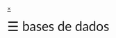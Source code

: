
<!DOCTYPE html>
<html>
<head>
<title>Google Sheets API Quickstart</title>
<meta charset="utf-8" />
<script src="https://ajax.googleapis.com/ajax/libs/jquery/3.4.1/jquery.min.js"></script>
<link href="https://stackpath.bootstrapcdn.com/bootstrap/4.3.1/css/bootstrap.min.css" rel="stylesheet" integrity="sha384-ggOyR0iXCbMQv3Xipma34MD+dH/1fQ784/j6cY/iJTQUOhcWr7x9JvoRxT2MZw1T" crossorigin="anonymous">
<script src="https://stackpath.bootstrapcdn.com/bootstrap/4.3.1/js/bootstrap.min.js" integrity="sha384-JjSmVgyd0p3pXB1rRibZUAYoIIy6OrQ6VrjIEaFf/nJGzIxFDsf4x0xIM+B07jRM" crossorigin="anonymous"></script>
<style>
body {
font-family: "Lato", sans-serif;
}

.sidenav {
height: 100%;
width: 0;
position: fixed;
z-index: 1;
top: 0;
left: 0;
background-color: #111;
overflow-x: hidden;
transition: 0.5s;
padding-top: 60px;
}

.sidenav a {
padding: 8px 8px 8px 32px;
text-decoration: none;
font-size: 25px;
color: #818181;
display: block;
transition: 0.3s;
}

.sidenav a:hover {
color: #f1f1f1;
}

.sidenav .closebtn {
position: absolute;
top: 0;
right: 25px;
font-size: 36px;
margin-left: 50px;
}

@media screen and (max-height: 450px) {
.sidenav {padding-top: 15px;}
.sidenav a {font-size: 18px;}
}
</style>
</head>
<body>
<!--<p>Google Sheets API Quickstart</p>-->

<!--Add buttons to initiate auth sequence and sign out-->
<button id="authorize_button" style="display: none;">Authorize</button>
<button id="signout_button" style="display: none;">Sign Out</button>

<pre id="content" style="white-space: pre-wrap;"></pre>

<script type="text/javascript">
// Client ID and API key from the Developer Console
var CLIENT_ID = '1008856217608-dmln7iptbpi1skiijo4aq7phuomu0evr.apps.googleusercontent.com';
var API_KEY = 'AIzaSyBwh2eGEed4OY90fo_wlfI188reHQ54NH4';

// Array of API discovery doc URLs for APIs used by the quickstart
var DISCOVERY_DOCS = ["https://sheets.googleapis.com/$discovery/rest?version=v4"];

// Authorization scopes required by the API; multiple scopes can be
// included, separated by spaces.
var SCOPES = "https://www.googleapis.com/auth/spreadsheets.readonly";

var authorizeButton = document.getElementById('authorize_button');
var signoutButton = document.getElementById('signout_button');

/**
*  On load, called to load the auth2 library and API client library.
*/
function handleClientLoad() {
gapi.load('client:auth2', initClient);
}

/**
*  Initializes the API client library and sets up sign-in state
*  listeners.
*/
function initClient() {
gapi.client.init({
apiKey: API_KEY,
clientId: CLIENT_ID,
discoveryDocs: DISCOVERY_DOCS,
scope: SCOPES
}).then(function () {
// Listen for sign-in state changes.
gapi.auth2.getAuthInstance().isSignedIn.listen(updateSigninStatus);

// Handle the initial sign-in state.
updateSigninStatus(gapi.auth2.getAuthInstance().isSignedIn.get());
authorizeButton.onclick = handleAuthClick;
signoutButton.onclick = handleSignoutClick;
}, function(error) {
appendPre(JSON.stringify(error, null, 2));
});
}

/**
*  Called when the signed in status changes, to update the UI
*  appropriately. After a sign-in, the API is called.
*/
function updateSigninStatus(isSignedIn) {
if (isSignedIn) {
authorizeButton.style.display = 'none';
signoutButton.style.display = 'block';
listMajors();
} else {
authorizeButton.style.display = 'block';
signoutButton.style.display = 'none';
}
}

/**
*  Sign in the user upon button click.
*/
function handleAuthClick(event) {
gapi.auth2.getAuthInstance().signIn();
}

/**
*  Sign out the user upon button click.
*/
function handleSignoutClick(event) {
gapi.auth2.getAuthInstance().signOut();
}

/**
* Append a pre element to the body containing the given message
* as its text node. Used to display the results of the API call.
*
* @param {string} message Text to be placed in pre element.
*/
function appendPre(message) {
var pre = document.getElementById('content');
var textContent = document.createTextNode(message + '\n');
pre.appendChild(textContent);
}

var valores = [];

/**
* Print the names and majors of students in a sample spreadsheet:
* https://docs.google.com/spreadsheets/d/1BxiMVs0XRA5nFMdKvBdBZjgmUUqptlbs74OgvE2upms/edit
*/
function listMajors() {
gapi.client.sheets.spreadsheets.values.get({
spreadsheetId: '1ZRL7s4SQrtFO5T-q2l1jpPupO8DPLu3ZKg0SWMftMXc',
range: 'database',
}).then(function(response) {
for (var i = 1; i < response.result.values.length; i++)
$("#mySidenav").append('<a href="#" onclick="Secoes('+i+');">'+response.result.values[i][0]+'</a>');

valores = response.result.values;
}, function(response) {
appendPre('Error: ' + response.result.error.message);
});
}

function Secoes(i)
{
var secoes = $("#secoes");

secoes.empty();
for (var j = 1; j < valores[0].length; j++)
if (valores[i][j] != "")
{
secoes.append('<h2>'+valores[0][j]+'</h2>');
secoes.append(j != 12 ? '<p>'+valores[i][j]+'</p>' : '<a href='+valores[i][j]+'>'+valores[i][j]+'</a><br/>');
secoes.append('<br/>');
}
}

</script>
<div id="mySidenav" class="sidenav">
<a href="javascript:void(0)" class="closebtn" onclick="closeNav()">&times;</a>
</div>

<span style="font-size:30px;cursor:pointer" onclick="openNav()">&#9776; bases de dados</span>
<div style="text-align:center;" id="secoes"></div>

<script>
function openNav() {
document.getElementById("mySidenav").style.width = "250px";
}

function closeNav() {
document.getElementById("mySidenav").style.width = "0";
}
</script>
<script async defer src="https://apis.google.com/js/api.js"
onload="this.onload=function(){};handleClientLoad()"
onreadystatechange="if (this.readyState === 'complete') this.onload()">
</script>
</body>
</html>

